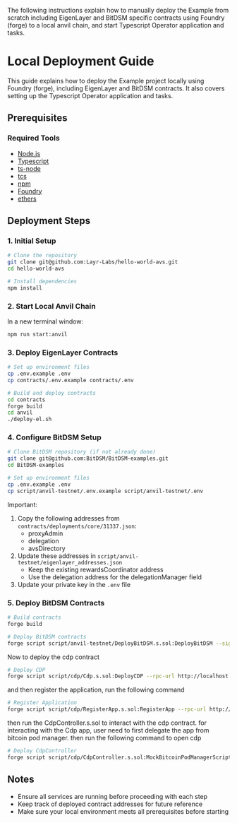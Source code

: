 The following instructions explain how to manually deploy the Example from scratch including EigenLayer and BitDSM specific contracts using Foundry (forge) to a local anvil chain, and start Typescript Operator application and tasks.

# Local Deployment Guide

This guide explains how to deploy the Example project locally using Foundry (forge), including EigenLayer and BitDSM contracts. It also covers setting up the Typescript Operator application and tasks.

## Prerequisites

### Required Tools

- [Node.js](https://nodejs.org/en/download/)
- [Typescript](https://www.typescriptlang.org/download)
- [ts-node](https://www.npmjs.com/package/ts-node)
- [tcs](https://www.npmjs.com/package/tcs#installation)
- [npm](https://docs.npmjs.com/downloading-and-installing-node-js-and-npm)
- [Foundry](https://getfoundry.sh/)
- [ethers](https://www.npmjs.com/package/ethers)

## Deployment Steps

### 1. Initial Setup

```bash
# Clone the repository
git clone git@github.com:Layr-Labs/hello-world-avs.git
cd hello-world-avs

# Install dependencies
npm install
```

### 2. Start Local Anvil Chain

In a new terminal window:

```bash
npm run start:anvil
```

### 3. Deploy EigenLayer Contracts

```bash
# Set up environment files
cp .env.example .env
cp contracts/.env.example contracts/.env

# Build and deploy contracts
cd contracts
forge build
cd anvil
./deploy-el.sh
```

### 4. Configure BitDSM Setup

```bash
# Clone BitDSM repository (if not already done)
git clone git@github.com:BitDSM/BitDSM-examples.git
cd BitDSM-examples

# Set up environment files
cp .env.example .env
cp script/anvil-testnet/.env.example script/anvil-testnet/.env
```

Important:

1. Copy the following addresses from `contracts/deployments/core/31337.json`:
   - proxyAdmin
   - delegation
   - avsDirectory
2. Update these addresses in `script/anvil-testnet/eigenlayer_addresses.json`
   - Keep the existing rewardsCoordinator address
   - Use the delegation address for the delegationManager field
3. Update your private key in the `.env` file

### 5. Deploy BitDSM Contracts

```bash
# Build contracts
forge build

# Deploy BitDSM contracts
forge script script/anvil-testnet/DeployBitDSM.s.sol:DeployBitDSM --sig "run(string,string)" "anvil" " " --rpc-url http://localhost:8545 --broadcast
```

Now to deploy the cdp contract

```bash
# Deploy CDP
forge script script/cdp/Cdp.s.sol:DeployCDP --rpc-url http://localhost:8545 --broadcast --private-key $PRIVATE_KEY
```

and then register the application, run the following command

```bash
# Register Application
forge script script/cdp/RegisterApp.s.sol:RegisterApp --rpc-url http://localhost:8545 --broadcast --private-key $PRIVATE_KEY
```

then run the CdpController.s.sol to interact with the cdp contract.
for interacting with the Cdp app, user need to first delegate the app from bitcoin pod manager. then run the following command to open cdp

```bash
# Deploy CdpController
forge script script/cdp/CdpController.s.sol:MockBitcoinPodManagerScript --rpc-url http://localhost:8545 --broadcast --private-key $PRIVATE_KEY
```

## Notes

- Ensure all services are running before proceeding with each step
- Keep track of deployed contract addresses for future reference
- Make sure your local environment meets all prerequisites before starting
